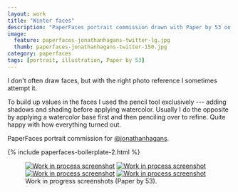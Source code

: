 ```yaml
---
layout: work
title: "Winter faces"
description: "PaperFaces portrait commission drawn with Paper by 53 on an iPad."
image: 
  feature: paperfaces-jonathanhagans-twitter-lg.jpg
  thumb: paperfaces-jonathanhagans-twitter-150.jpg
category: paperfaces
tags: [portrait, illustration, Paper by 53]
---
```


I don't often draw faces, but with the right photo reference I sometimes attempt it. 

To build up values in the faces I used the pencil tool exclusively --- adding shadows and shading before applying watercolor. Usually I do the opposite by applying a watercolor base first and then penciling over to refine. Quite happy with how everything turned out.

PaperFaces portrait commission for <a href="http://twitter.com/jonathanhagans">@jonathanhagans</a>.

{% include paperfaces-boilerplate-2.html %}

<figure class="half">
	<a href="{{ site.url }}/images/paperfaces-jonathanhagans-process-1-lg.jpg"><img src="{{ site.url }}/images/paperfaces-jonathanhagans-process-1-600.jpg" alt="Work in process screenshot"></a>
	<a href="{{ site.url }}/images/paperfaces-jonathanhagans-process-2-lg.jpg"><img src="{{ site.url }}/images/paperfaces-jonathanhagans-process-2-600.jpg" alt="Work in process screenshot"></a>
	<a href="{{ site.url }}/images/paperfaces-jonathanhagans-process-3-lg.jpg"><img src="{{ site.url }}/images/paperfaces-jonathanhagans-process-3-600.jpg" alt="Work in process screenshot"></a>
	<a href="{{ site.url }}/images/paperfaces-jonathanhagans-process-4-lg.jpg"><img src="{{ site.url }}/images/paperfaces-jonathanhagans-process-4-600.jpg" alt="Work in process screenshot"></a>
	<figcaption>Work in progress screenshots (Paper by 53).</figcaption>
</figure>